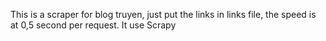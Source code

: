 This is a scraper for blog truyen, just put the links in links file, the speed is at 0,5 second per request. It use Scrapy
